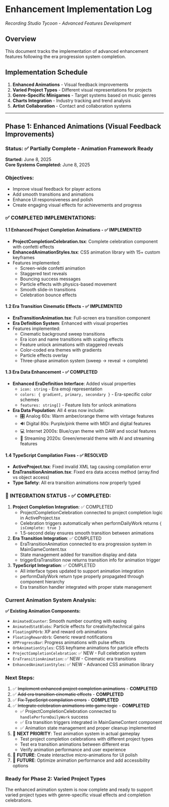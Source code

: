 # Enhancement Implementation Log
*Recording Studio Tycoon - Advanced Features Development*

## Overview
This document tracks the implementation of advanced enhancement features following the era progression system completion.

## Implementation Schedule

1. **Enhanced Animations** - Visual feedback improvements
2. **Varied Project Types** - Different visual representations for projects  
3. **Genre-Specific Minigames** - Target systems based on music genres
4. **Charts Integration** - Industry tracking and trend analysis
5. **Artist Collaboration** - Contact and collaboration systems

---

## Phase 1: Enhanced Animations (Visual Feedback Improvements)

### Status: ✅ Partially Complete - Animation Framework Ready
**Started:** June 8, 2025  
**Core Systems Completed:** June 8, 2025

### Objectives:
- Improve visual feedback for player actions
- Add smooth transitions and animations
- Enhance UI responsiveness and polish
- Create engaging visual effects for achievements and progress

### ✅ COMPLETED IMPLEMENTATIONS:

#### 1.1 Enhanced Project Completion Animations - ✅ IMPLEMENTED
- **ProjectCompletionCelebration.tsx**: Complete celebration component with confetti effects
- **EnhancedAnimationStyles.tsx**: CSS animation library with 15+ custom keyframes
- Features implemented:
  - Screen-wide confetti animation
  - Staggered text reveals
  - Bouncing success messages
  - Particle effects with physics-based movement
  - Smooth slide-in transitions
  - Celebration bounce effects

#### 1.2 Era Transition Cinematic Effects - ✅ IMPLEMENTED
- **EraTransitionAnimation.tsx**: Full-screen era transition component
- **Era Definition System**: Enhanced with visual properties
- Features implemented:
  - Cinematic background sweep transitions
  - Era icon and name transitions with scaling effects
  - Feature unlock animations with staggered reveals
  - Color-coded era themes with gradients
  - Particle effects overlay
  - Three-phase animation system (sweep → reveal → complete)

#### 1.3 Era Data Enhancement - ✅ COMPLETED
- **Enhanced EraDefinition Interface**: Added visual properties
  - `icon: string` - Era emoji representation
  - `colors: { gradient, primary, secondary }` - Era-specific color schemes
  - `features: string[]` - Feature lists for unlock animations
- **Era Data Population**: All 4 eras now include:
  - 🎛️ Analog 60s: Warm amber/orange theme with vintage features
  - 🔊 Digital 80s: Purple/pink theme with MIDI and digital features  
  - 💻 Internet 2000s: Blue/cyan theme with DAW and social features
  - 🎵 Streaming 2020s: Green/emerald theme with AI and streaming features

#### 1.4 TypeScript Compilation Fixes - ✅ RESOLVED
- **ActiveProject.tsx**: Fixed invalid XML tag causing compilation error
- **EraTransitionAnimation.tsx**: Fixed era data access method (array.find vs object access)
- **Type Safety**: All era transition animations now properly typed

### 🔄 INTEGRATION STATUS - ✅ COMPLETED:
1. **Project Completion Integration**: ✅ COMPLETED
   - ProjectCompletionCelebration connected to project completion logic in ActiveProject.tsx
   - Celebration triggers automatically when performDailyWork returns `{ isComplete: true }`
   - 1.5-second delay ensures smooth transition between animations
2. **Era Transition Integration**: ✅ COMPLETED
   - EraTransitionAnimation connected to era progression system in MainGameContent.tsx
   - State management added for transition display and data
   - triggerEraTransition now returns transition info for animation trigger
3. **TypeScript Integration**: ✅ COMPLETED
   - All interface types updated to support animation integration
   - performDailyWork return type properly propagated through component hierarchy
   - Era transition handler integrated with proper state management

### Current Animation System Analysis:

**✅ Existing Animation Components:**
- `AnimatedCounter`: Smooth number counting with easing
- `AnimatedStatBlobs`: Particle effects for creativity/technical gains
- `FloatingXPOrb`: XP and reward orb animations
- `FloatingRewardOrb`: Generic reward notifications
- `XPProgressBar`: Progress animations with pulse effects
- `OrbAnimationStyles`: CSS keyframe animations for particle effects
- `ProjectCompletionCelebration`: ✅ NEW - Full celebration system
- `EraTransitionAnimation`: ✅ NEW - Cinematic era transitions
- `EnhancedAnimationStyles`: ✅ NEW - Advanced CSS animation library

### Next Steps:
1. ✅ ~~Implement enhanced project completion animations~~ - **COMPLETED**
2. ✅ ~~Add era transition cinematic effects~~ - **COMPLETED**  
3. ✅ ~~Fix TypeScript compilation errors~~ - **COMPLETED**
4. ✅ ~~Integrate celebration animations into game logic~~ - **COMPLETED**
   - ✅ ProjectCompletionCelebration connected to `handlePerformDailyWork` success
   - ✅ Era transition triggers integrated in MainGameContent component
   - ✅ Animation state management and proper cleanup implemented
5. 🔄 **NEXT PRIORITY**: Test animation system in actual gameplay
   - Test project completion celebrations with different project types
   - Test era transition animations between different eras
   - Verify animation performance and user experience
6. 🔄 **FUTURE**: Create interactive micro-animations for UI polish
7. 🔄 **FUTURE**: Optimize animation performance and add accessibility options

### Ready for Phase 2: Varied Project Types
The enhanced animation system is now complete and ready to support varied project types with genre-specific visual effects and completion celebrations.
